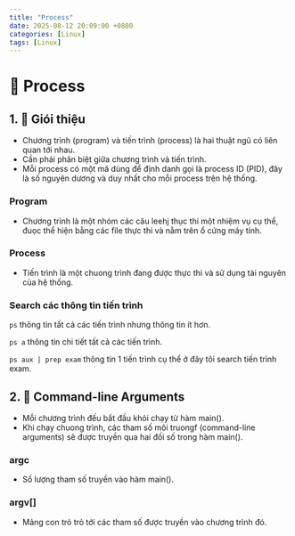 ```yaml
---
title: "Process"
date: 2025-08-12 20:09:00 +0800
categories: [Linux]
tags: [Linux]
---
```


# 🐧 Process

## 1. 📂 **Giói thiệu**
- Chương trình  (program) và tiến trình (process) là hai thuật ngũ có liên quan tới nhau.
- Cần phải phân biệt giữa chương trình và tiến trình.
- Mỗi process có một mã dùng để  định danh gọi là process ID (PID), đây là số  nguyên dương và duy nhất cho mỗi process trên hệ thống.

### Program
- Chương trình là một nhóm các câu leehj thục thi một nhiệm vụ cụ thể, đuọc thể hiện bằng các file thực thi và nằm trên ổ cứng máy tính.

### Process
- Tiến trình là một chuong trình đang được thực thi và sử dụng tài nguyên của hệ thống.

### Search các thông tin tiến trình

`ps`   thông tin tất cả các tiến trình nhưng thông tin ít hơn.

`ps a` thông tin chi tiết tất cả các tiến trình.

`ps aux | prep exam` thông tin 1 tiến trình cụ thể  ở đây tôi search tiến trình exam.

## 2. 📝 **Command-line Arguments**

- Mỗi chương trình đếu bắt đầu khỏi chạy từ hàm main().
- Khi chạy chuong trình, các tham số môi truongf (command-line arguments) sẽ được truyền qua hai đối số trong hàm main().
### argc
- Số lượng tham số truyền vào hàm main().

### argv[]
- Mảng con trỏ trỏ tới các tham số được truyền vào chương trình đó.

